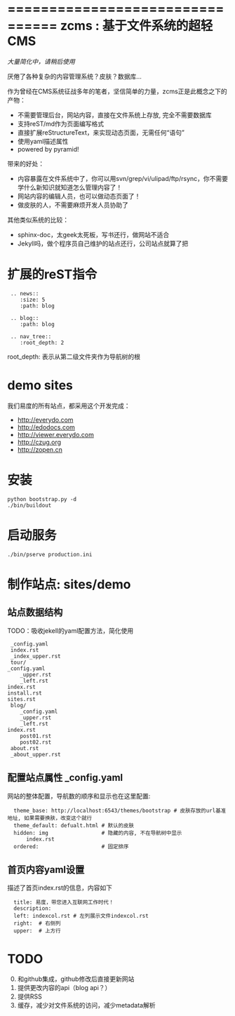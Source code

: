 ================================
zcms : 基于文件系统的超轻CMS
================================

*大量简化中，请稍后使用*

厌倦了各种复杂的内容管理系统？皮肤？数据库... 

作为曾经在CMS系统征战多年的笔者，坚信简单的力量，zcms正是此概念之下的产物：

- 不需要管理后台，网站内容，直接在文件系统上存放, 完全不需要数据库
- 支持reST/md作为页面编写格式
- 直接扩展reStructureText，来实现动态页面，无需任何“语句”
- 使用yaml描述属性
- powered by pyramid!

带来的好处：

- 内容暴露在文件系统中了，你可以用svn/grep/vi/ulipad/ftp/rsync，你不需要学什么新知识就知道怎么管理内容了！
- 网站内容的编辑人员，也可以做动态页面了！
- 做皮肤的人，不需要麻烦开发人员协助了

其他类似系统的比较：

- sphinx-doc，太geek太死板，写书还行，做网站不适合
- Jekyll吗，做个程序员自己维护的站点还行，公司站点就算了把

扩展的reST指令
=====================
     .. news::
        :size: 5
        :path: blog

     .. blog::
        :path: blog

     .. nav_tree::
        :root_depth: 2

root_depth: 表示从第二级文件夹作为导航树的根

demo sites
===========
我们易度的所有站点，都采用这个开发完成：

- http://everydo.com
- http://edodocs.com
- http://viewer.everydo.com
- http://czug.org
- http://zopen.cn

安装
====================

    python bootstrap.py -d
    ./bin/buildout

启动服务
=======================

    ./bin/pserve production.ini

制作站点: sites/demo
============================
站点数据结构
--------------------
TODO：吸收jekell的yaml配置方法，简化使用

     _config.yaml
     index.rst
     _index_upper.rst
     tour/
	_config.yaml
        _upper.rst
        _left.rst
	index.rst
	install.rst
	sites.rst
     blog/
        _config.yaml
        _upper.rst
        _left.rst
	index.rst
        post01.rst
        post02.rst
     about.rst
     _about_upper.rst

配置站点属性 _config.yaml
--------------------------------------------
网站的整体配置，导航数的顺序和显示也在这里配置:

      theme_base: http://localhost:6543/themes/bootstrap # 皮肤存放的url基准地址, 如果需要换肤，改变这个就行
      theme_default: defualt.html # 默认的皮肤
      hidden: img                 # 隐藏的内容, 不在导航树中显示
          index.rst
      ordered:                    # 固定排序

首页内容yaml设置
-------------------------------------------------
描述了首页index.rst的信息，内容如下
 
      title: 易度，带您进入互联网工作时代！
      description: 
      left: indexcol.rst # 左列展示文件indexcol.rst
      right:  # 右侧列
      upper:  # 上方行

TODO
================
0. 和github集成，github修改后直接更新网站
1. 提供更改内容的api（blog api？）
2. 提供RSS
3. 缓存，减少对文件系统的访问，减少metadata解析
